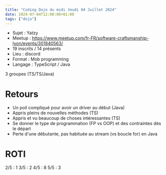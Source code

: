 ```yaml
---
title: "Coding Dojo du midi Jeudi 04 Juillet 2024"
date: 2024-07-04T12:00:00+01:00
tags: ["dojo"]
---
```


- Sujet : Yatzy
- Meetup : https://www.meetup.com/fr-FR/software-craftsmanship-lyon/events/301840563/
- 19 inscrits / 14 présents
- Lieu : discord
- Format : Mob programming
- Langage : TypeScript / Java

3 groupes (TS/TS/Java)

# Retours

- Un poil compliqué pour avoir un driver au début (Java)
- Appris pleins de nouvelles méthodes (TS)
- Appris et vu beaucoup de choses intéressantes (TS)
- Se donner le type de programmation (FP vs OOP) et des contraintes dès le départ
- Perte d'une débutante, pas habituée au stream (vs boucle for) en Java

# ROTI

2/5 : 1
3/5 : 2
4/5 : 8
5/5 : 3
